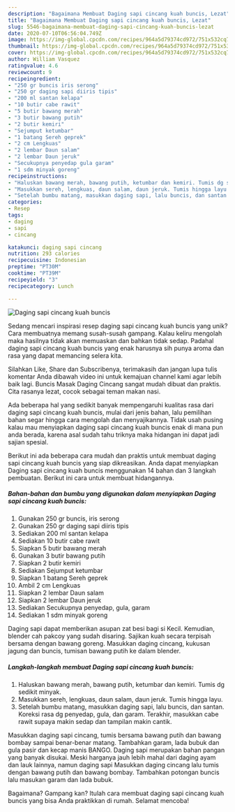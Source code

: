 ```yaml
---
description: "Bagaimana Membuat Daging sapi cincang kuah buncis, Lezat"
title: "Bagaimana Membuat Daging sapi cincang kuah buncis, Lezat"
slug: 5546-bagaimana-membuat-daging-sapi-cincang-kuah-buncis-lezat
date: 2020-07-10T06:56:04.749Z
image: https://img-global.cpcdn.com/recipes/964a5d79374cd972/751x532cq70/daging-sapi-cincang-kuah-buncis-foto-resep-utama.jpg
thumbnail: https://img-global.cpcdn.com/recipes/964a5d79374cd972/751x532cq70/daging-sapi-cincang-kuah-buncis-foto-resep-utama.jpg
cover: https://img-global.cpcdn.com/recipes/964a5d79374cd972/751x532cq70/daging-sapi-cincang-kuah-buncis-foto-resep-utama.jpg
author: William Vasquez
ratingvalue: 4.6
reviewcount: 9
recipeingredient:
- "250 gr buncis iris serong"
- "250 gr daging sapi diiris tipis"
- "200 ml santan kelapa"
- "10 butir cabe rawit"
- "5 butir bawang merah"
- "3 butir bawang putih"
- "2 butir kemiri"
- "Sejumput ketumbar"
- "1 batang Sereh geprek"
- "2 cm Lengkuas"
- "2 lembar Daun salam"
- "2 lembar Daun jeruk"
- "Secukupnya penyedap gula garam"
- "1 sdm minyak goreng"
recipeinstructions:
- "Haluskan bawang merah, bawang putih, ketumbar dan kemiri. Tumis dg sedikit minyak."
- "Masukkan sereh, lengkuas, daun salam, daun jeruk. Tumis hingga layu."
- "Setelah bumbu matang, masukkan daging sapi, lalu buncis, dan santan. Koreksi rasa dg penyedap, gula, dan garam. Terakhir, masukkan cabe rawit supaya makin sedap dan tampilan makin cantik."
categories:
- Resep
tags:
- daging
- sapi
- cincang

katakunci: daging sapi cincang 
nutrition: 293 calories
recipecuisine: Indonesian
preptime: "PT30M"
cooktime: "PT39M"
recipeyield: "3"
recipecategory: Lunch

---
```



![Daging sapi cincang kuah buncis](https://img-global.cpcdn.com/recipes/964a5d79374cd972/751x532cq70/daging-sapi-cincang-kuah-buncis-foto-resep-utama.jpg)

Sedang mencari inspirasi resep daging sapi cincang kuah buncis yang unik? Cara membuatnya memang susah-susah gampang. Kalau keliru mengolah maka hasilnya tidak akan memuaskan dan bahkan tidak sedap. Padahal daging sapi cincang kuah buncis yang enak harusnya sih punya aroma dan rasa yang dapat memancing selera kita.

Silahkan Like, Share dan Subscribenya, terimakasih dan jangan lupa tulis komentar Anda dibawah video ini untuk kemajuan channel kami agar lebih baik lagi. Buncis Masak Daging Cincang sangat mudah dibuat dan praktis. Cita rasanya lezat, cocok sebagai teman makan nasi.

Ada beberapa hal yang sedikit banyak mempengaruhi kualitas rasa dari daging sapi cincang kuah buncis, mulai dari jenis bahan, lalu pemilihan bahan segar hingga cara mengolah dan menyajikannya. Tidak usah pusing kalau mau menyiapkan daging sapi cincang kuah buncis enak di mana pun anda berada, karena asal sudah tahu triknya maka hidangan ini dapat jadi sajian spesial.


Berikut ini ada beberapa cara mudah dan praktis untuk membuat daging sapi cincang kuah buncis yang siap dikreasikan. Anda dapat menyiapkan Daging sapi cincang kuah buncis menggunakan 14 bahan dan 3 langkah pembuatan. Berikut ini cara untuk membuat hidangannya.

<!--inarticleads1-->

##### Bahan-bahan dan bumbu yang digunakan dalam menyiapkan Daging sapi cincang kuah buncis:

1. Gunakan 250 gr buncis, iris serong
1. Gunakan 250 gr daging sapi diiris tipis
1. Sediakan 200 ml santan kelapa
1. Sediakan 10 butir cabe rawit
1. Siapkan 5 butir bawang merah
1. Gunakan 3 butir bawang putih
1. Siapkan 2 butir kemiri
1. Sediakan Sejumput ketumbar
1. Siapkan 1 batang Sereh geprek
1. Ambil 2 cm Lengkuas
1. Siapkan 2 lembar Daun salam
1. Siapkan 2 lembar Daun jeruk
1. Sediakan Secukupnya penyedap, gula, garam
1. Sediakan 1 sdm minyak goreng


Daging sapi dapat memberikan asupan zat besi bagi si Kecil. Kemudian, blender cah pakcoy yang sudah disaring. Sajikan kuah secara terpisah bersama dengan bawang goreng. Masukkan daging cincang, kukusan jagung dan buncis, tumisan bawang putih ke dalam blender. 

<!--inarticleads2-->

##### Langkah-langkah membuat Daging sapi cincang kuah buncis:

1. Haluskan bawang merah, bawang putih, ketumbar dan kemiri. Tumis dg sedikit minyak.
1. Masukkan sereh, lengkuas, daun salam, daun jeruk. Tumis hingga layu.
1. Setelah bumbu matang, masukkan daging sapi, lalu buncis, dan santan. Koreksi rasa dg penyedap, gula, dan garam. Terakhir, masukkan cabe rawit supaya makin sedap dan tampilan makin cantik.


Masukkan daging sapi cincang, tumis bersama bawang putih dan bawang bombay sampai benar-benar matang. Tambahkan garam, lada bubuk dan gula pasir dan kecap manis BANGO. Daging sapi merupakan bahan pangan yang banyak disukai. Meski harganya jauh lebih mahal dari daging ayam dan lauk lainnya, namun daging sapi Masukkan daging cincang lalu tumis dengan bawang putih dan bawang bombay. Tambahkan potongan buncis lalu masukan garam dan lada bubuk. 

Bagaimana? Gampang kan? Itulah cara membuat daging sapi cincang kuah buncis yang bisa Anda praktikkan di rumah. Selamat mencoba!
